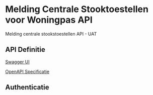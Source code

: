 # Melding Centrale Stooktoestellen voor Woningpas API

Melding centrale stookstoestellen API - UAT

## API Definitie
[Swagger UI](https://ovo000090.github.io/VEKA_REST_API/?urls.primaryName=V1+-+Melding+Centrale+Stooktoestellen+voor+Woningpas+API+-+UAT) 

[OpenAPI Specificatie](../../../datadiensten-uat-v1.yaml)



## Authenticatie
